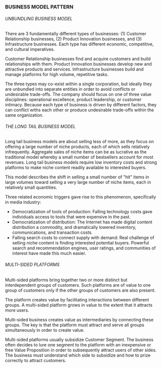 ### BUSINESS MODEL PATTERN

###### UNBUNDLING BUSINESS MODEL

There are 3 fundamentally different types of businesses: (1) Customer Relationship businesses, (2) Product Innovation businesses, and (3) Infrastructure businesses. Each type has different economic, competitive, and cultural imperatives.

Customer Relationship businesses find and acquire customers and build relationships with them.
Product Innovation businesses develop new and attractive products and services.
Infrastructure businesses build and manage platforms for high volume, repetitive tasks.

The three types may co-exist within a single corporation, but ideally they are unbundled into separate entities in order to avoid conflicts or undesirable trade-offs. The company should focus on one of three value disciplines: operational excellence, product leadership, or customer intimacy. Because each type of business is driven by different factors, they can conflict withs each other or produce undesirable trade-offs within the same organization.

###### THE LONG TAIL BUSINESS MODEL

Long tail business models are about selling less of more, as they focus on offering a large number of niche products, each of which sells relatively infrequently. Aggregate sales of niche items can be as lucrative as the traditional model whereby a small number of bestsellers account for most revenues. Long tail business models require low inventory costs and strong platforms to make niche content readily available to interested buyers.

This model describes the shift in selling a small number of "hit" items in large volumes toward selling a very large number of niche items, each in relatively small quantities.

Three related economic triggers gave rise to this phenomenon, specifically in media industry:
* Democratization of tools of production: Falling technology costs gave individuals access to tools that were expensive in the past.
* Democratization of distribution: The Internet has made digital content distribution a commodity, and dramatically lowered inventory, communications, and transaction costs.
* Falling search costs to connect supply with demand: Real challenge of selling niche content is finding interested potential buyers. Powerful search and recommendation engines, user ratings, and communities of interest have made this much easier.

###### MULTI-SIDED PLATFORMS

Multi-sided platforms bring together two or more distinct but interdependent groups of customers. Such platforms are of value to one group of customers only if the other groups of customers are also present.

The platform creates value by facilitating interactions between different groups. A multi-sided platform grows in value to the extent that it attracts more users.

Multi-sided business creates value as intermediaries by connecting these groups. The key is that the platform must attract and serve all groups simultaneously in order to create value.

Multi-sided platforms usually subsidize Customer Segment. The business often decides to lure one segment to the platform with an inexpensive or free Value Proposition in order to subsequently attract users of other sides. The business must understand which side to subsidize and how to prize correctly to attract customers.
